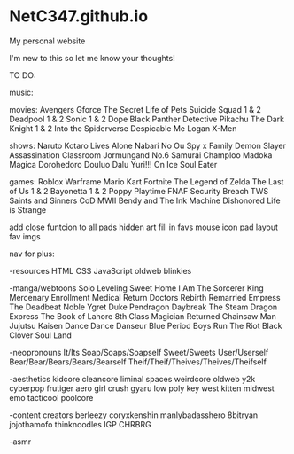 # NetC347.github.io

My personal website

I'm new to this so let me know your thoughts!

TO DO:

music:

movies:
Avengers
Gforce
The Secret Life of Pets
Suicide Squad 1 & 2
Deadpool 1 & 2
Sonic 1 & 2
Dope
Black Panther
Detective Pikachu
The Dark Knight 1 & 2
Into the Spiderverse
Despicable Me
Logan
X-Men

shows:
Naruto
Kotaro Lives Alone
Nabari No Ou
Spy x Family
Demon Slayer
Assassination Classroom
Jormungand
No.6
Samurai Champloo
Madoka Magica
Dorohedoro
Douluo Dalu
Yuri!!! On Ice
Soul Eater

games:
Roblox
Warframe
Mario Kart
Fortnite
The Legend of Zelda
The Last of Us 1 & 2
Bayonetta 1 & 2
Poppy Playtime
FNAF Security Breach
TWS Saints and Sinners
CoD MWII
Bendy and The Ink Machine
Dishonored
Life is Strange


add close funtcion to all pads
hidden art
fill in favs
mouse icon
pad layout
fav imgs

nav for plus:

-resources
HTML
CSS
JavaScript
oldweb
blinkies

-manga/webtoons
Solo Leveling
Sweet Home
I Am The Sorcerer King
Mercenary Enrollment
Medical Return
Doctors Rebirth
Remarried Empress
The Deadbeat Noble
Ygret
Duke Pendragon
Daybreak
The Steam Dragon Express
The Book of Lahore
8th Class Magician Returned
Chainsaw Man
Jujutsu Kaisen
Dance Dance Danseur
Blue Period
Boys Run The Riot
Black Clover
Soul Land


-neopronouns
It/Its
Soap/Soaps/Soapself
Sweet/Sweets
User/Userself
Bear/Bear/Bears/Bears/Bearself
Theif/Theif/Theives/Theives/Theifself

-aesthetics
kidcore
cleancore
liminal spaces
weirdcore
oldweb
y2k
cyberpop
frutiger aero
girl crush
gyaru
low poly
key west kitten
midwest emo
tacticool
poolcore


-content creators
berleezy
coryxkenshin
manlybadasshero
8bitryan
jojothamofo
thinknoodles
IGP
CHRBRG

-asmr

